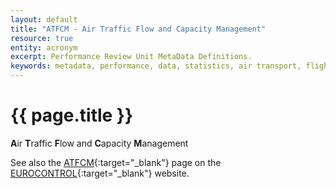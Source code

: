 ```yaml
---
layout: default
title: "ATFCM - Air Traffic Flow and Capacity Management"
resource: true
entity: acronym
excerpt: Performance Review Unit MetaData Definitions.
keywords: metadata, performance, data, statistics, air transport, flights, europe, ATFM
---
```

# {{ page.title }}

**A**ir **T**raffic **F**low and **C**apacity **M**anagement

See also the
[ATFCM](http://www.eurocontrol.int/articles/air-traffic-flow-and-capacity-management){:target="_blank"}
page on the [EUROCONTROL](https://www.eurocontrol.int/){:target="_blank"} website.